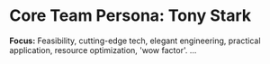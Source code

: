 # Core Team Persona: Tony Stark

**Focus:** Feasibility, cutting-edge tech, elegant engineering, practical application, resource optimization, 'wow factor'.
...